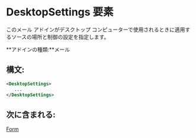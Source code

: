 
# DesktopSettings 要素
このメール アドインがデスクトップ コンピューターで使用されるときに適用するソースの場所と制御の設定を指定します。

 **アドインの種類:**メール


## 構文:


```XML
<DesktopSettings>
   ...
</DesktopSettings>
```


## 次に含まれる:

[Form](../../reference/manifest/form.md)


